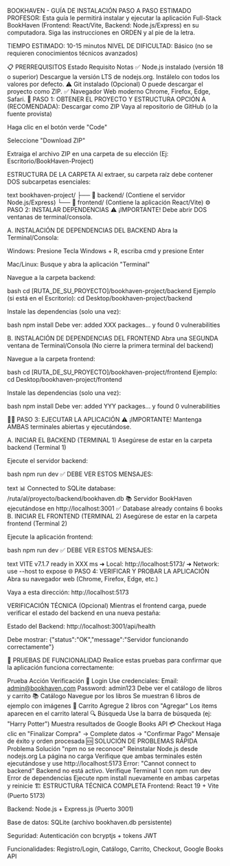 BOOKHAVEN - GUÍA DE INSTALACIÓN PASO A PASO
ESTIMADO PROFESOR:
Esta guía le permitirá instalar y ejecutar la aplicación Full-Stack BookHaven (Frontend: React/Vite, Backend: Node.js/Express) en su computadora. Siga las instrucciones en ORDEN y al pie de la letra.

TIEMPO ESTIMADO: 10-15 minutos
NIVEL DE DIFICULTAD: Básico (no se requieren conocimientos técnicos avanzados)

📋 PRERREQUISITOS
Estado	Requisito	Notas
✅	Node.js instalado (versión 18 o superior)	Descargue la versión LTS de nodejs.org. Instálelo con todos los valores por defecto.
⚠️	Git instalado (Opcional)	O puede descargar el proyecto como ZIP.
✅	Navegador Web moderno	Chrome, Firefox, Edge, Safari.
🚀 PASO 1: OBTENER EL PROYECTO Y ESTRUCTURA
OPCIÓN A (RECOMENDADA): Descargar como ZIP
Vaya al repositorio de GitHub (o la fuente provista)

Haga clic en el botón verde "Code"

Seleccione "Download ZIP"

Extraiga el archivo ZIP en una carpeta de su elección (Ej: Escritorio/BookHaven-Project)

ESTRUCTURA DE LA CARPETA
Al extraer, su carpeta raíz debe contener DOS subcarpetas esenciales:

text
bookhaven-project/
├── 📁 backend/    (Contiene el servidor Node.js/Express)
└── 📁 frontend/   (Contiene la aplicación React/Vite)
⚙️ PASO 2: INSTALAR DEPENDENCIAS
⚠️ ¡IMPORTANTE! Debe abrir DOS ventanas de terminal/consola.

A. INSTALACIÓN DE DEPENDENCIAS DEL BACKEND
Abra la Terminal/Consola:

Windows: Presione Tecla Windows + R, escriba cmd y presione Enter

Mac/Linux: Busque y abra la aplicación "Terminal"

Navegue a la carpeta backend:

bash
cd [RUTA_DE_SU_PROYECTO]/bookhaven-project/backend
Ejemplo (si está en el Escritorio): cd Desktop/bookhaven-project/backend

Instale las dependencias (solo una vez):

bash
npm install
Debe ver: added XXX packages... y found 0 vulnerabilities

B. INSTALACIÓN DE DEPENDENCIAS DEL FRONTEND
Abra una SEGUNDA ventana de Terminal/Consola (No cierre la primera terminal del backend)

Navegue a la carpeta frontend:

bash
cd [RUTA_DE_SU_PROYECTO]/bookhaven-project/frontend
Ejemplo: cd Desktop/bookhaven-project/frontend

Instale las dependencias (solo una vez):

bash
npm install
Debe ver: added YYY packages... y found 0 vulnerabilities

🏃‍♂️ PASO 3: EJECUTAR LA APLICACIÓN
⚠️ ¡IMPORTANTE! Mantenga AMBAS terminales abiertas y ejecutándose.

A. INICIAR EL BACKEND (TERMINAL 1)
Asegúrese de estar en la carpeta backend (Terminal 1)

Ejecute el servidor backend:

bash
npm run dev
✅ DEBE VER ESTOS MENSAJES:

text
📊 Connected to SQLite database: /ruta/al/proyecto/backend/bookhaven.db
📚 Servidor BookHaven ejecutándose en http://localhost:3001
✅ Database already contains 6 books
B. INICIAR EL FRONTEND (TERMINAL 2)
Asegúrese de estar en la carpeta frontend (Terminal 2)

Ejecute la aplicación frontend:

bash
npm run dev
✅ DEBE VER ESTOS MENSAJES:

text
  VITE v7.1.7  ready in XXX ms
  ➜  Local:   http://localhost:5173/
  ➜  Network: use --host to expose
🌐 PASO 4: VERIFICAR Y PROBAR LA APLICACIÓN
Abra su navegador web (Chrome, Firefox, Edge, etc.)

Vaya a esta dirección: http://localhost:5173

VERIFICACIÓN TÉCNICA (Opcional)
Mientras el frontend carga, puede verificar el estado del backend en una nueva pestaña:

Estado del Backend: http://localhost:3001/api/health

Debe mostrar: {"status":"OK","message":"Servidor funcionando correctamente"}

🧪 PRUEBAS DE FUNCIONALIDAD
Realice estas pruebas para confirmar que la aplicación funciona correctamente:

Prueba	Acción	Verificación
🔐 Login	Use credenciales: Email: admin@bookhaven.com Password: admin123	Debe ver el catálogo de libros y carrito
📚 Catálogo	Navegue por los libros	Se muestran 6 libros de ejemplo con imágenes
🛒 Carrito	Agregue 2 libros con "Agregar"	Los ítems aparecen en el carrito lateral
🔍 Búsqueda	Use la barra de búsqueda (ej: "Harry Potter")	Muestra resultados de Google Books API
💳 Checkout	Haga clic en "Finalizar Compra" → Complete datos → "Confirmar Pago"	Mensaje de éxito y orden procesada
🆘 SOLUCIÓN DE PROBLEMAS RÁPIDA
Problema	Solución
"npm no se reconoce"	Reinstalar Node.js desde nodejs.org
La página no carga	Verifique que ambas terminales estén ejecutándose y use http://localhost:5173
Error: "Cannot connect to backend"	Backend no está activo. Verifique Terminal 1 con npm run dev
Error de dependencias	Ejecute npm install nuevamente en ambas carpetas y reinicie
🏗️ ESTRUCTURA TÉCNICA COMPLETA
Frontend: React 19 + Vite (Puerto 5173)

Backend: Node.js + Express.js (Puerto 3001)

Base de datos: SQLite (archivo bookhaven.db persistente)

Seguridad: Autenticación con bcryptjs + tokens JWT

Funcionalidades: Registro/Login, Catálogo, Carrito, Checkout, Google Books API
